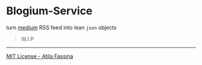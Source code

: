 # Blogium-Service

turn [medium](https://medium.com) RSS feed into lean `json` objects

> W.I.P

---

[MIT License - Atila Fassina](https://atilafassina.mit-license.org/)